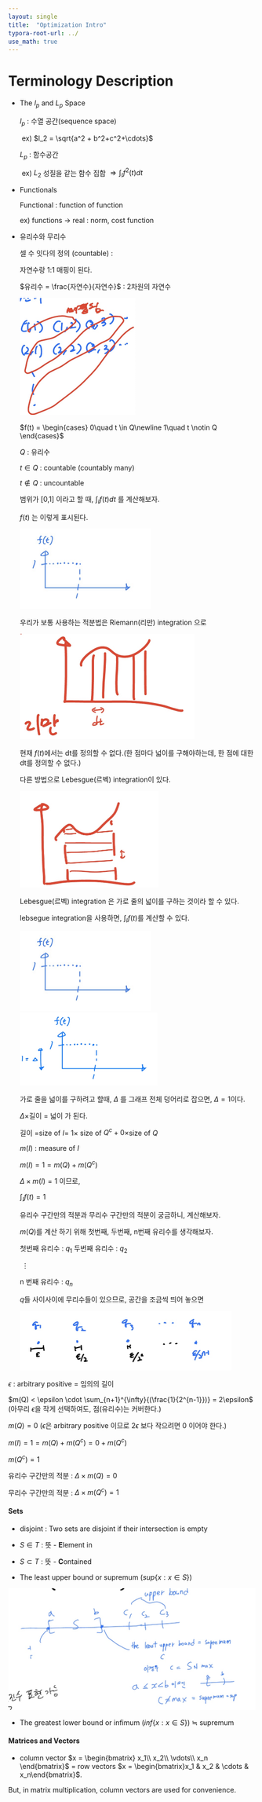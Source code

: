 ```yaml
---
layout: single
title:  "Optimization Intro"
typora-root-url: ../
use_math: true
---
```


# Terminology Description

- The $l_p$ and $L_p$ Space

  $l_p$ : 수열 공간(sequence space)

  ​	ex) $l_2 = \sqrt{a^2 + b^2+c^2+\cdots}$ 

  $L_p$ : 함수공간

  ​	ex) $L_2$ 성질을 같는 함수 집합 $\Rightarrow \int_{I}{f^2(t)dt}$

  

- Functionals

  Functional : function of function

  ex) functions $\rightarrow$ real :     norm, cost function
  
  
  
- 유리수와 무리수

  셀 수 잇다의 정의 (countable) :

  자연수랑 1:1 매핑이 된다.

  
  
  $유리수 = \frac{자연수}{자연수}$ : 2차원의 자연수
  
  <img src="/images/2023-07-03-Optimization_intro/image-20230703120708441.png" alt="image-20230703120708441" style="zoom:50%;" />
  
  
  
  $f(t) = \begin{cases} 0\quad t \in Q\newline 1\quad t \notin Q \end{cases}$
  
  
  
  $Q$ : 유리수
  
  $t \in Q$ : countable (countably many)
  
  $t \notin Q$ : uncountable
  
  
  
  범위가 [0,1] 이라고 할 때, $\int_I{f(t)}dt$ 를 계산해보자.
  
  $f(t)$ 는 이렇게 표시된다.
  
  <img src="/images/2023-07-03-Optimization_intro/image-20230705125025286.png" alt="image-20230705125025286" style="zoom: 50%;" />
  
  우리가 보통 사용하는 적분법은 Riemann(리만) integration 으로 
  
  <img src="/images/2023-07-03-Optimization_intro/image-20230705125324187.png" alt="image-20230705125324187" style="zoom:50%;" />
  
  현재 $f(t)$에서는 dt를 정의할 수 없다.(한 점마다 넓이를 구해야하는데, 한 점에 대한 dt를 정의할 수 없다.)
  
  
  
  다른 방법으로 Lebesgue(르벡) integration이 있다.
  
  <img src="/images/2023-07-03-Optimization_intro/image-20230705125640856.png" alt="image-20230705125640856" style="zoom:50%;" />
  
  
  
  Lebesgue(르벡) integration 은 가로 줄의 넓이를 구하는 것이라 할 수 있다.
  
  lebsegue integration을 사용하면, $\int_I{f(t)}$를 계산할 수 있다.
  
  <img src="/images/2023-07-03-Optimization_intro/image-20230705125025286.png" alt="image-20230705125025286" style="zoom: 50%;" />
  
  <img src="/images/2023-07-03-Optimization_intro/image-20230705130855554.png" alt="image-20230705130855554" style="zoom:50%;" />
  
  가로 줄을 넓이를 구하려고 할때, $\Delta$ 를 그래프 전체 덩어리로 잡으면, $\Delta = 1$이다.
  
  $\Delta \times$길이 = 넓이 가 된다.
  
  길이 =size of $I$= $1 \times$ size of $Q^c + 0 \times$size of $Q$  
  
  $m(I)$ : measure of $I$
  
  $m(I) = 1 = m(Q) + m(Q^c)$ 
  
  $\Delta \times m(I) = 1$ 이므로, 
  
  $\int_I{f(t)} = 1$
  
  
  
  유리수 구간만의 적분과 무리수 구간만의 적분이 궁금하니, 계산해보자.
  
  $m(Q)$를 계산 하기 위해 첫번째, 두번째, n번째 유리수를 생각해보자.
  
  
  
  첫번째 유리수 : $q_1$
  두번째 유리수 : $q_2$
  
  ​            $\vdots$
  
  n 번째 유리수 : $q_n$
  
  
  
  $q$들 사이사이에 무리수들이 있으므로, 공간을 조금씩 띄어 놓으면
  
  <img src="/images/2023-07-03-Optimization_intro/image-20230705131955875.png" alt="image-20230705131955875" style="zoom:50%;" />

$\epsilon$ : arbitrary positive = 임의의 길이

$m(Q) < \epsilon \cdot \sum_{n+1}^{\infty}{(\frac{1}{2^{n-1}})} = 2\epsilon$ (아무리 $\epsilon$을 작게 선택하여도, 점(유리수)는 커버한다.)

$m(Q)=0$ ($\epsilon$은 arbitrary positive 이므로 $2\epsilon$ 보다 작으려면 0 이어야 한다.)

$m(I) = 1 = m(Q) + m(Q^c) = 0 + m(Q^c)$

$m(Q^c) = 1$

유리수 구간만의 적분 : $\Delta \times m(Q) = 0$

무리수 구간만의 적분 : $\Delta \times m(Q^c) = 1$



#### Sets

- disjoint : Two sets are disjoint if their intersection is empty

- $S\in T$ : 뜻 - **E**lement in

- $S \subset T$ : 뜻 - **C**ontained



- The least upper bound or supremum ($sup\{x:x \in S\}$) 

<img src="/images/2023-07-03-Optimization_intro/image-20230705135537753.png" alt="image-20230705135537753" style="zoom:50%;" />



- The greatest lower bound or infimum ($inf\{x:x\in S\}$) $\fallingdotseq$ supremum



#### Matrices and Vectors

- column vector $x = \begin{bmatrix} x_1\\ x_2\\ \vdots\\ x_n \end{bmatrix}$ = row vectors $x = \begin{bmatrix}x_1 & x_2 & \cdots & x_n\end{bmatrix}$.

But, in matrix multiplication, column vectors are used for convenience.
